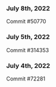 ### July 8th, 2022

Commit #50770

### July 5th, 2022

Commit #314353


### July 4th, 2022

Commit #72281

